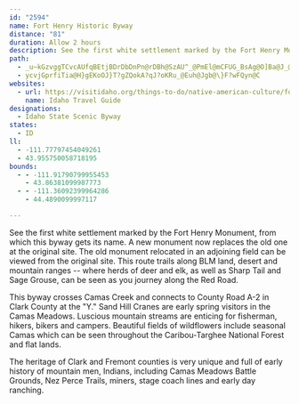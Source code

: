 ```yaml
---
id: "2594"
name: Fort Henry Historic Byway
distance: "81"
duration: Allow 2 hours
description: See the first white settlement marked by the Fort Henry Monument, from which this byway gets its name.
path:
  - _u~kGzvggTCvcAUfqBEtjBDrDbDnPn@rDBh@SzAU^_@PmEl@mCFUG_BsAg@O]Ba@J_@x@G^?z@L|@n@bCh@|@vEzC~@bAj@z@f@fADtTAdeBwAl@yAJmQVO|MB`UExBNtDHrFGlBLfCIlFCnOLjEEfASlA?xCe@fG?l@Jp@d@rAf@fEAp@Kf@RxCOj@q@t@Mj@@tLArAUxA@bAl@|@~@Vj@Ev@e@~A?dBm@f@GbC?n@J^h@TpArAfEBX?xDN`EBrFDl@?p@m@`CXdDExDDvFE|CDx@Tr@pBrC~@`B|BvGVXvArEtBfBb@l@?fANj@l@Rz@DLR^zEDvCVrB@nDIbDHR^Lbg@FZHVd@~d@_AfEgCvHyC`LeP?aA`AqAZMzADRGHSJs@NWl@`@X?jB[pBk@`AE`CaAfA}@|@i@|Ae@jDQp@s@l@SxCKNKt@uBVW`A_@x@Gv@cAt@Ot@c@pBSd@FdBS`CE`HHjCf@|BY|@R|Da@|BJ`BvA`CdDr@pAhArCd@r@|E`DvAjBxCdBhErBvAbBzCxB`DlCn@v@jDjCdHtJxArCjCxBbG|GtApApCnDhC~BhAxAfAj@PzAHPhCpB|BtCZr@|@~ClBpEjAbBbB|AXLrBD`I~ChD`AfEfB~ApAhAxA^p@rAzDTRvBv@~@t@rA~BXRbEb@pCbCvCvD`AhCnAvE^fCFnAQj@\Dt@Vb@`AhDfMx@dCXb@~A~A`JxEfAjArGnNXrBnAnGFHv_@z@nAVx@n@x@hArAxB`HpJz@bAzEzCz@dApPhXlAlCp@lBxAfGzClOb@bEh@fI?rAKxrArG|G^JdIJh@RZf@R~ANvf@PdAb@`@dKYtH`KhE`BlCGj@FpCxBpBdB`D`H`CtDpApAj@nMFjF^xbBHpw@j`@?EbiAIvEYpD?p@Br@`@`Bv@lA`@XbCJ|OGxDLn@Xl@f@h@v@~DtKvAhFtApFfFbVb@rAxAfDrCrD|ArCz@fD\dC@flBLlLMbEExKTp`BKlJCpq@KrGH~LC|L?`h@Gjf@?@euDMuw@BcMF}Gd@sRYkMd@}PX}HfAcFjA_NlFkB|@{DnC}@z@u@jAu@zAcObc@oA|Bo@p@_DjBoLzFeNnHmIdEuJxD}VtK_Cx@aEj@}K`A{u@GmEFsEdA_Cx@cARyLg@ePmB_DU}EG_NVgg@_GmKyBaEQyABaBZmCv@aFtBmGjBiCj@oQlCkh@JiEQsNkC_Co@iACiCd@gD|CqKtLiBlAmLhDwCn@mCNaFHsCKiALmFdB_H~CkFrCcBr@oA^kEf@yFGgGHmDZmDf@kMdA}E@yEMsCWqQ_@qAH}Ch@wEjBgIlEmA~@kLhMgHxE_CjBgEbEmErDsAv@yBr@oLfCeBjAm@r@_@`AiExMyE~RaEfOmBjE_DbG}@~@_OjJuQpM{JjI{NtIs@r@cDdEsAlA_@RoB^mBTeEJ_Ij@}C_@wFkAiBM}Z\{L[{`@wAiMQgYlBePt@aEh@wG`@_BEsR{B}JsBi@QcBeAaMiFsA?gCZ_DjAwBlAgGfCcI|C{ZzJiPnEyDbB{\vX{HvF{GlEeFhCkJzGwJbEmC|@}AVoLhCq@DwLK_LPyStCyg@zVqOhGqPdJkIxAmTbF_Bp@iAp@o@l@}TbWgj@jc@qJtLof@bp@aBdA_Bl@yx@`Oa~@p[wlA`d@iPdJaBtAm@jAwY`o@wl@`rAmAdByAz@cC~@oBd@kEr@UPe@t@}I_Dse@oO}_@oNyA_@{BS{i@DaHJq{DFy{BPge@GuUFu@CqAYk@o@gAqBg@yAKs@LegBDc{Cd@{mBeEenAc@uRS{CY_BaAsCsAeCc_CumD_a@el@mGuJc@_A_@gAi@mCsH_b@y@eDyAuDkDqFw^_]arAcuAuIsI_Aq@gWoNsu@w]yDaEyQkTy@eAe@eASs@uAoQ_HsmAqB_[s]}yCUcGiC{dAiAul@m@i^RoKhFyrAr@qS?_Ce@cRSaC_@kCcAaDi@_AiAsAgHsFgLgIo}AcvAiAsA}@}AmAaE_@uCIsHOmrCUcwADiTSoqBWg_BJyCb@uCnPal@zBgHvd@kfA~@uDdBoMl@eD|AeEhFoJnHwL`BwBpJoJ|@mAx@iBhBoFbDyKxBgIjJqm@fA_IrIoj@jHkd@JoDEqBOwAc@{AmAgCqAeBqDsDuAkBUm@mEcSSkAIuBOkXNkDlB}T~Cse@BsAi@wZbAscAgAgLI_FAaJ_@}FgBaTa@uGqCq[EqAHyIRaDn@mG~@oF~B{JzBkIZcDEgEUyD{Coa@K{DDsBfK_aA|Foh@x@{K`Eg\^mE^}GbAkYn@eM^gFpIku@^eEnCuUfBkPh@}CvGsYHm@|E}RdAsCbNo[zBiG
  - ycvjGprfiTia@H}gEKoOJ}T?gZQokA?qJ?oKRu_@Euh@Jgb@\}F?wFQyn@C
websites:
  - url: https://visitidaho.org/things-to-do/native-american-culture/fort-henry-historic-byway/
    name: Idaho Travel Guide
designations:
  - Idaho State Scenic Byway
states:
  - ID
ll:
  - -111.77797454049261
  - 43.955750058718195
bounds:
  - - -111.91790799955453
    - 43.86381099987773
  - - -111.36092399964286
    - 44.4890099997117

---
```


See the first white settlement marked by the Fort Henry Monument, from which this byway gets its name. A new monument now replaces the old one at the original site. The old monument relocated in an adjoining field can be viewed from the original site. This route trails along BLM land, desert and mountain ranges -- where herds of deer and elk, as well as Sharp Tail and Sage Grouse, can be seen as you journey along the Red Road.

This byway crosses Camas Creek and connects to County Road A-2 in Clark County at the "Y." Sand Hill Cranes are early spring visitors in the Camas Meadows. Luscious mountain streams are enticing for fisherman, hikers, bikers and campers. Beautiful fields of wildflowers include seasonal Camas which can be seen throughout the Caribou-Targhee National Forest and flat lands.

The heritage of Clark and Fremont counties is very unique and full of early history of mountain men, Indians, including Camas Meadows Battle Grounds, Nez Perce Trails, miners, stage coach lines and early day ranching.
